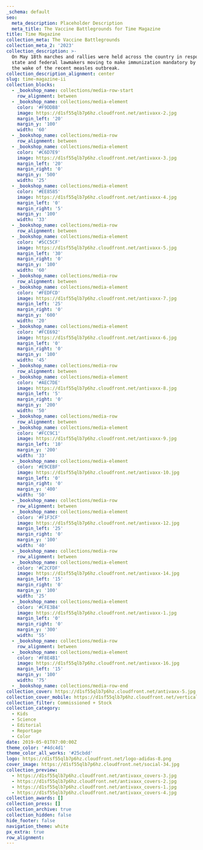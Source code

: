 ```yaml
---
_schema: default
seo:
  meta_description: Placeholder Description
  meta_title: The Vaccine Battlegrounds for Time Magazine
title: Time Magazine
collection_meta: The Vaccine Battlegrounds
collection_meta_2: '2023'
collection_description: >-
  On May 18th marches and rallies were held across the country in response to
  state and federal lawmakers moving to make immunization mandatory by law in
  the wake of the recent measles outbreak.
collection_description_alignment: center
slug: time-magazine-ii
collection_blocks:
  - _bookshop_name: collections/media-row-start
    row_alignment: between
  - _bookshop_name: collections/media-element
    color: '#F9DDB8'
    image: https://d1sf55qlb7p6hz.cloudfront.net/antivaxx-2.jpg
    margin_left: '20'
    margin_y: '100'
    width: '60'
  - _bookshop_name: collections/media-row
    row_alignment: between
  - _bookshop_name: collections/media-element
    color: '#C6D7E9'
    image: https://d1sf55qlb7p6hz.cloudfront.net/antivaxx-3.jpg
    margin_left: '20'
    margin_right: '0'
    margin_y: '500'
    width: '25'
  - _bookshop_name: collections/media-element
    color: '#EE8585'
    image: https://d1sf55qlb7p6hz.cloudfront.net/antivaxx-4.jpg
    margin_left: '0'
    margin_right: '5'
    margin_y: '100'
    width: '33'
  - _bookshop_name: collections/media-row
    row_alignment: between
  - _bookshop_name: collections/media-element
    color: '#5CC5CF'
    image: https://d1sf55qlb7p6hz.cloudfront.net/antivaxx-5.jpg
    margin_left: '30'
    margin_right: '0'
    margin_y: '100'
    width: '60'
  - _bookshop_name: collections/media-row
    row_alignment: between
  - _bookshop_name: collections/media-element
    color: '#FEDFCD'
    image: https://d1sf55qlb7p6hz.cloudfront.net/antivaxx-7.jpg
    margin_left: '25'
    margin_right: '0'
    margin_y: '600'
    width: '20'
  - _bookshop_name: collections/media-element
    color: '#FCE692'
    image: https://d1sf55qlb7p6hz.cloudfront.net/antivaxx-6.jpg
    margin_left: '0'
    margin_right: '0'
    margin_y: '100'
    width: '45'
  - _bookshop_name: collections/media-row
    row_alignment: between
  - _bookshop_name: collections/media-element
    color: '#AEC7DE'
    image: https://d1sf55qlb7p6hz.cloudfront.net/antivaxx-8.jpg
    margin_left: '5'
    margin_right: '0'
    margin_y: '200'
    width: '50'
  - _bookshop_name: collections/media-row
    row_alignment: between
  - _bookshop_name: collections/media-element
    color: '#FCC9C1'
    image: https://d1sf55qlb7p6hz.cloudfront.net/antivaxx-9.jpg
    margin_left: '10'
    margin_y: '200'
    width: '33'
  - _bookshop_name: collections/media-element
    color: '#E9CEBF'
    image: https://d1sf55qlb7p6hz.cloudfront.net/antivaxx-10.jpg
    margin_left: '0'
    margin_right: '0'
    margin_y: '400'
    width: '50'
  - _bookshop_name: collections/media-row
    row_alignment: between
  - _bookshop_name: collections/media-element
    color: '#F1F3CF'
    image: https://d1sf55qlb7p6hz.cloudfront.net/antivaxx-12.jpg
    margin_left: '25'
    margin_right: '0'
    margin_y: '100'
    width: '40'
  - _bookshop_name: collections/media-row
    row_alignment: between
  - _bookshop_name: collections/media-element
    color: '#C2CFDF'
    image: https://d1sf55qlb7p6hz.cloudfront.net/antivaxx-14.jpg
    margin_left: '15'
    margin_right: '0'
    margin_y: '100'
    width: '25'
  - _bookshop_name: collections/media-element
    color: '#CFE3B4'
    image: https://d1sf55qlb7p6hz.cloudfront.net/antivaxx-1.jpg
    margin_left: '0'
    margin_right: '0'
    margin_y: '300'
    width: '55'
  - _bookshop_name: collections/media-row
    row_alignment: between
  - _bookshop_name: collections/media-element
    color: '#F8E4B1'
    image: https://d1sf55qlb7p6hz.cloudfront.net/antivaxx-16.jpg
    margin_left: '15'
    margin_y: '100'
    width: '75'
  - _bookshop_name: collections/media-row-end
collection_cover: https://d1sf55qlb7p6hz.cloudfront.net/antivaxx-5.jpg
collection_cover_mobile: https://d1sf55qlb7p6hz.cloudfront.net/verticalcovers-23.jpg
collection_filter: Commissioned + Stock
collection_category:
  - Kids
  - Science
  - Editorial
  - Reportage
  - Color
date: 2019-05-01T07:00:00Z
theme_color: '#4dc4d1'
theme_color_all_works: '#25cbdd'
logo: https://d1sf55qlb7p6hz.cloudfront.net/logo-adidas-8.png
cover_image: https://d1sf55qlb7p6hz.cloudfront.net/social-34.jpg
collection_preview:
  - https://d1sf55qlb7p6hz.cloudfront.net/antivaxx_covers-3.jpg
  - https://d1sf55qlb7p6hz.cloudfront.net/antivaxx_covers-2.jpg
  - https://d1sf55qlb7p6hz.cloudfront.net/antivaxx_covers-1.jpg
  - https://d1sf55qlb7p6hz.cloudfront.net/antivaxx_covers-4.jpg
collection_awards: []
collection_press: []
collection_archive: true
collection_hidden: false
hide_footer: false
navigation_theme: white
px_extra: true
row_alignment:
---
```

